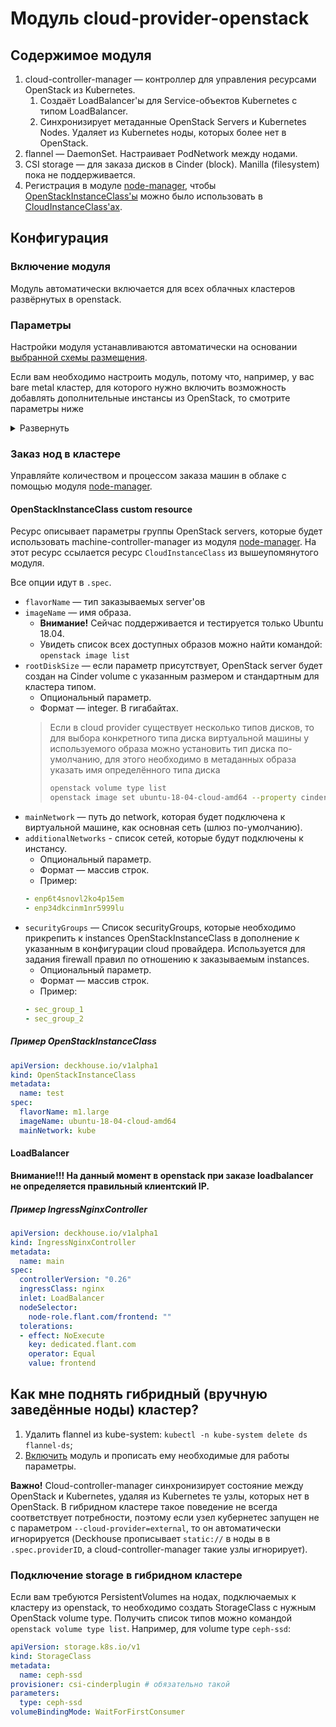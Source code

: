 # Модуль cloud-provider-openstack

## Содержимое модуля

1. cloud-controller-manager — контроллер для управления ресурсами OpenStack из Kubernetes.
    1. Создаёт LoadBalancer'ы для Service-объектов Kubernetes с типом LoadBalancer.
    2. Синхронизирует метаданные OpenStack Servers и Kubernetes Nodes. Удаляет из Kubernetes ноды, которых более нет в OpenStack.
2. flannel — DaemonSet. Настраивает PodNetwork между нодами.
3. CSI storage — для заказа дисков в Cinder (block). Manilla (filesystem) пока не поддерживается.
4. Регистрация в модуле [node-manager](modules/040-node-manager), чтобы [OpenStackInstanceClass'ы](#OpenStackInstanceClass) можно было использовать в [CloudInstanceClass'ах](modules/040-node-manager/README.md#NodeGroup-custom-resource).


## Конфигурация

### Включение модуля

Модуль автоматически включается для всех облачных кластеров развёрнутых в openstack.

### Параметры
Настройки модуля устанавливаются автоматически на основании [выбранной схемы размещения](candi/README.md).

Если вам необходимо настроить модуль, потому что, например, у вас bare metal кластер, для которого нужно включить
возможность добавлять дополнительные инстансы из OpenStack, то смотрите параметры ниже
<details>
<summary>Развернуть</summary>

> **Внимание!** При изменении конфигурационных параметров приведенных в этой секции (параметров, указываемых в ConfigMap deckhouse) **перекат существующих Machines НЕ производится** (новые Machines будут создаваться с новыми параметрами). Перекат происходит только при изменении параметров `NodeGroup` и `OpenStackInstanceClass`. См. подробнее в документации модуля [node-manager](/modules/040-node-manager/README.md#как-мне-перекатить-машины-с-новой-конфигурацией).

* `connection` - Параметры подключения к api cloud provider'a
    * `authURL` — OpenStack Identity API URL.
    * `caCert` — если OpenStack API имеет self-signed сертификат, можно указать CA x509 сертификат, использовавшийся для подписи.
        * Формат — строка. Сертификат в PEM формате.
        * Опциональный параметр.
    * `domainName` — имя домена.
    * `tenantName` — имя проекта.
        * Не может использоваться вместе с `tenantID`.
    * `tenantID` — id проекта.
        * Не может использоваться вместе с `tenantName`.
    * `username` — имя пользователя с полными правами на проект.
    * `password` — пароль к пользователю.
    * `region` — регион OpenStack, где будет развёрнут кластер.
* `internalNetworkNames` — имена сетей, подключённые к виртуальной машине, и используемые cloud-controller-manager для проставления InternalIP в `.status.addresses` в Node API объект.
    * Формат — массив строк. Например,
        ```yaml
        internalNetworkNames:
        - KUBE-3
        - devops-internal
        ```
* `externalNetworkNames` — имена сетей, подключённые к виртуальной машине, и используемые cloud-controller-manager для проставления ExternalIP в `.status.addresses` в Node API объект.
    * Формат — массив строк. Например,

        ```yaml
        internalNetworkNames:
        - KUBE-3
        - devops-internal
        ```
* `podNetworkMode` - определяет способ организации трафика в той сети, которая используется для коммуникации между подами (обычно это internal сеть, но бывают исключения).
    * Допустимые значение:
      * `DirectRouting` – между узлами работает прямая маршрутизация.
      * `DirectRoutingWithPortSecurityEnabled` - между узлами работает прямая маршрутизация, но только если в OpenStack явно разрешить на Port'ах диапазон адресов используемых во внутренней сети.
          * **Внимание!** Убедитесь, что у `username` есть доступ на редактирование AllowedAddressPairs на Port'ах, подключенных в сеть `internalNetworkName`. Обычно, в OpenStack, такого доступа нет, если сеть имеет флаг `shared`.
      * `VXLAN` – между узлами НЕ работает прямая маршрутизация, необходимо использовать VXLAN.
    * Опциональный параметр. По-умолчанию `DirectRoutingWithPortSecurityEnabled`.
* `instances` — параметры instances, которые используются при создании:
    * `sshKeyPairName` — имя OpenStack ресурса `keypair`, который будет использоваться при заказе instances.
        * Опциональный параметр.
    * `securityGroups` — Список securityGroups, которые нужно прикрепить к заказанным instances. Используется для задания firewall правил по отношению к заказываемым instances.
        * Опциональный параметр.
        * Формат — массив строк.
* `loadBalancer` - параметры Load Balancer
    * `subnetID` - ID Neutron subnet, в котором создать load balancer virtual IP.
        * Формат — строка.
        * Опциональный параметр.
    * `floatingNetworkID` - ID external network, который будет использоваться для заказа floating ip
        * Формат — строка.
        * Опциональный параметр.

#### Пример конфигурации

```yaml
cloudProviderOpenstackEnabled: "true"
cloudProviderOpenstack: |
  connection:
    authURL: https://test.tests.com:5000/v3/
    domainName: default
    tenantName: default
    username: jamie
    password: nein
    region: HetznerFinland
  externalNetworkNames:
  - public
  internalNetworkNames:
  - kube
  instances:
    sshKeyPairName: my-ssh-keypair
    securityGroups:
    - default
    - allow-ssh-and-icmp
```
</details>

### Заказ нод в кластере

Управляйте количеством и процессом заказа машин в облаке с помощью модуля [node-manager](modules/040-node-manager).

#### OpenStackInstanceClass custom resource

Ресурс описывает параметры группы OpenStack servers, которые будет использовать machine-controller-manager из модуля [node-manager](modules/040-node-manager). На этот ресурс ссылается ресурс `CloudInstanceClass` из вышеупомянутого модуля.

Все опции идут в `.spec`.

* `flavorName` — тип заказываемых server'ов
* `imageName` — имя образа.
    * **Внимание!** Сейчас поддерживается и тестируется только Ubuntu 18.04.
    * Увидеть список всех доступных образов можно найти командой: `openstack image list`
* `rootDiskSize` — если параметр присутствует, OpenStack server будет создан на Cinder volume с указанным размером и стандартным для кластера типом.
    * Опциональный параметр.
    * Формат — integer. В гигабайтах.
    > Если в cloud provider существует несколько типов дисков, то для выбора конкретного типа диска виртуальной машины
    > у используемого образа можно установить тип диска по-умолчанию, для этого необходимо в метаданных образа указать имя
    > определённого типа диска
    >```bash
    >openstack volume type list
    >openstack image set ubuntu-18-04-cloud-amd64 --property cinder_img_volume_type=VOLUME_NAME
    >```
* `mainNetwork` — путь до network, которая будет подключена к виртуальной машине, как основная сеть (шлюз по-умолчанию).
* `additionalNetworks` - список сетей, которые будут подключены к инстансу.
    * Опциональный параметр.
    * Формат — массив строк.
    * Пример:
    ```yaml
    - enp6t4snovl2ko4p15em
    - enp34dkcinm1nr5999lu
    ```
* `securityGroups` — Список securityGroups, которые необходимо прикрепить к instances OpenStackInstanceClass в дополнение к указанным в конфигурации cloud провайдера. Используется для задания firewall правил по отношению к заказываемым instances.
    * Опциональный параметр.
    * Формат — массив строк.
    * Пример:
    ```yaml
    - sec_group_1
    - sec_group_2
    ```

##### Пример OpenStackInstanceClass

```yaml
apiVersion: deckhouse.io/v1alpha1
kind: OpenStackInstanceClass
metadata:
  name: test
spec:
  flavorName: m1.large
  imageName: ubuntu-18-04-cloud-amd64
  mainNetwork: kube
```

#### LoadBalancer
**Внимание!!! На данный момент в openstack при заказе loadbalancer не определяется правильный клиентский IP.**

##### Пример IngressNginxController

```yaml
apiVersion: deckhouse.io/v1alpha1
kind: IngressNginxController
metadata:
  name: main
spec:
  controllerVersion: "0.26"
  ingressClass: nginx
  inlet: LoadBalancer
  nodeSelector:
    node-role.flant.com/frontend: ""
  tolerations:
  - effect: NoExecute
    key: dedicated.flant.com
    operator: Equal
    value: frontend
```

## Как мне поднять гибридный (вручную заведённые ноды) кластер?

1. Удалить flannel из kube-system: `kubectl -n kube-system delete ds flannel-ds`;
2. [Включить](#Пример-конфигурации) модуль и прописать ему необходимые для работы параметры.

**Важно!** Cloud-controller-manager синхронизирует состояние между OpenStack и Kubernetes, удаляя из Kubernetes те узлы, которых нет в OpenStack. В гибридном кластере такое поведение не всегда соответствует потребности, поэтому если узел кубернетес запущен не с параметром `--cloud-provider=external`, то он автоматически игнорируется (Deckhouse прописывает `static://` в ноды в в `.spec.providerID`, а cloud-controller-manager такие узлы игнорирует).

### Подключение storage в гибридном кластере

Если вам требуются PersistentVolumes на нодах, подключаемых к кластеру из openstack, то необходимо создать StorageClass с нужным OpenStack volume type. Получить список типов можно командой `openstack volume type list`.
Например, для volume type `ceph-ssd`:

```yaml
apiVersion: storage.k8s.io/v1
kind: StorageClass
metadata:
  name: ceph-ssd
provisioner: csi-cinderplugin # обязательно такой
parameters:
  type: ceph-ssd
volumeBindingMode: WaitForFirstConsumer
```
